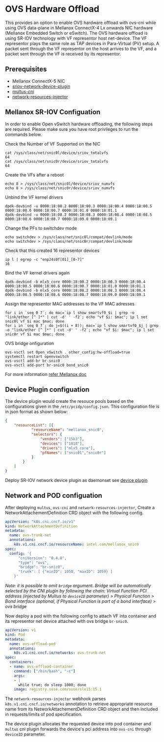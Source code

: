 # OVS Hardware Offload

This provides an option to enable OVS hardware offload with ovs-cni while using OVS data-plane
in Mellanox ConnectX-4 Lx onwards NIC hardware (Mellanox Embedded Switch or eSwitch).
The OVS hardware offload is using SR-IOV technology with VF representor host net-device.
The VF representor plays the same role as TAP devices in Para-Virtual (PV) setup.
A packet sent through the VF representor on the host arrives to the VF, and a packet sent
through the VF is received by its representor.

## Prerequisites

- Mellanox ConnectX-5 NIC
- [sriov-network-device-plugin](https://github.com/intel/sriov-network-device-plugin)
- [multus-cni](https://github.com/intel/multus-cni)
- [network-resources-injector](https://github.com/intel/network-resources-injector)

## Mellanox SR-IOV Configuation

In order to enable Open vSwitch hardware offloading, the following steps
are required. Please make sure you have root privileges to run the commands
below.

Check the Number of VF Supported on the NIC

```
cat /sys/class/net/snic0l/device/sriov_totalvfs
64
cat /sys/class/net/snic0r/device/sriov_totalvfs
64
```

Create the VFs after a reboot

```
echo 8 > /sys/class/net/snic0l/device/sriov_numvfs
echo 8 > /sys/class/net/snic0r/device/sriov_numvfs
```

Unbind the VF kernel drivers

```
dpdk-devbind -u 0000:18:00.2 0000:18:00.3 0000:18:00.4 0000:18:00.5 0000:18:00.6 0000:18:00.7 0000:18:01.0 0000:18:01.1
dpdk-devbind -u 0000:18:08.2 0000:18:08.3 0000:18:08.4 0000:18:08.5 0000:18:08.6 0000:18:08.7 0000:18:09.0 0000:18:09.1
```

Change the PFs to switchdev mode

```
echo switchdev > /sys/class/net/snic0l/compat/devlink/mode
echo switchdev > /sys/class/net/snic0r/compat/devlink/mode
```

Check that this created 16 representor devices

```
ip l | egrep -c "enp24s0f[01]_[0-7]"
16
```

Bind the VF kernel drivers again

```
dpdk-devbind -b mlx5_core 0000:18:00.2 0000:18:00.3 0000:18:00.4 0000:18:00.5 0000:18:00.6 0000:18:00.7 0000:18:01.0 0000:18:01.1
dpdk-devbind -b mlx5_core 0000:18:08.2 0000:18:08.3 0000:18:08.4 0000:18:08.5 0000:18:08.6 0000:18:08.7 0000:18:09.0 0000:18:09.1
```

Assign the representor MAC addresses to the VF MAC adresses

```
for i in `seq 0 7`; do mac=`ip l show smartvf0_$i | grep -o "link/ether [^ ]*" | cut -d' ' -f2`; echo "vf $i: $mac"; ip l set snic0l vf $i mac $mac; done
for i in `seq 0 7`; do j=$((i + 8)); mac=`ip l show smartvf0_$j | grep -o "link/ether [^ ]*" | cut -d' ' -f2`; echo "vf $i: $mac"; ip l set snic0r vf $i mac $mac; done
```

OVS bridge onfiguration

```
ovs-vsctl set Open_vSwitch . other_config:hw-offload=true
systemctl restart openvswitch
ovs-vsctl add-br br-snic0
ovs-vsctl add-port br-snic0 bond_snic0
```

For more information [refer Mellanox doc](https://www.mellanox.com/related-docs/prod_software/ASAP2_Hardware_Offloading_for_vSwitches_User_Manual_v4.4.pdf)

## Device Plugin configuation

The device plugin would create the resouce pools based on the configurations given in the `/etc/pcidp/config.json`.
This configuration file is in json format as shown below:

```json
{
    "resourceList": [{
            "resourceName": "mellanox_snic0",
            "selectors": {
                "vendors": ["15b3"],
                "devices": ["1018"],
                "drivers": ["mlx5_core"],
                "pfNames": ["snic0l","snic0r"]
            }
        }
    ]
}
```

Deploy SR-IOV network device plugin as daemonset see [device plugin](https://github.com/intel/sriov-network-device-plugin)

## Network and POD configuation

After deploying `multus`, `ovs-cni` and `network-resources-injector`, Create a NetworkAttachementDefinition CRD object
with the following config.

```yaml
apiVersion: "k8s.cni.cncf.io/v1"
kind: NetworkAttachmentDefinition
metadata:
  name: ovs-trunk-net
  annotations:
    k8s.v1.cni.cncf.io/resourceName: intel.com/mellanox_snic0
spec:
  config: '{
      "cniVersion": "0.4.0",
      "type": "ovs",
      "bridge": "br-snic0",
      "trunk": [ {"minID": 1050, "maxID": 1059} ]
    }'
```

_*Note:* it is possible to omit `bridge` argument. Bridge will be automatically selected by the CNI plugin by following
the chain: Virtual Function PCI address (injected by Multus to `deviceID` parameter) > Physical Function > Bond interface 
(optional, if Physical Function is part of a bond interface) > ovs bridge_

Now deploy a pod with the following config to attach VF into container and its representor net device
attached with ovs bridge `br-snic0`.

```yaml
apiVersion: v1
kind: Pod
metadata:
  name: ovs-offload-pod
  annotations:
    k8s.v1.cni.cncf.io/networks: ovs-trunk-net
spec:
  containers:
  - name: ovs-offload-container
    command: ["/bin/bash", "-c"]
    args:
    - |
      while true; do sleep 1000; done
    image: registry.suse.com/suse/sle15:15.1
```

The `network-resources-injector` webhook parses `k8s.v1.cni.cncf.io/networks` annotation to retrieve appropriate
resource name from its NetworkAttachementDefinition CRD object and then included in requests/limits of pod specification.

The device plugin allocates the requested device into pod container and ```multus``` cni plugin forwards the device's
pci address into ```ovs-cni``` through ```deviceID``` parameter.
